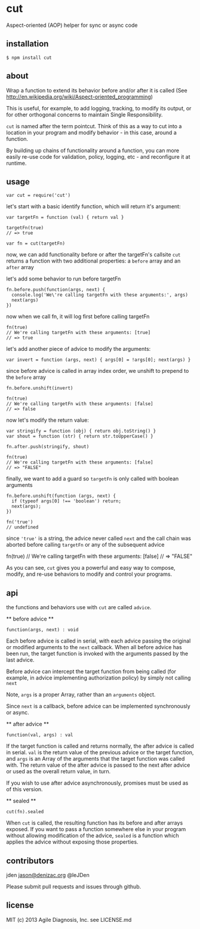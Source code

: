 # cut
Aspect-oriented (AOP) helper for sync or async code

## installation

    $ npm install cut

## about

Wrap a function to extend its behavior before and/or after
it is called (See http://en.wikipedia.org/wiki/Aspect-oriented_programming)

This is useful, for example, to add logging, tracking, to modify its output,
or for other orthogonal concerns to maintain Single Responsibility.

`cut` is named after the term pointcut. Think of this as a way to cut into
a location in your program and modify behavior - in this case, around a
function.

By building up chains of functionality around a function, you can more easily
re-use code for validation, policy, logging, etc - and reconfigure it at
runtime.

## usage

    var cut = require('cut')

let's start with a basic identify function, which will return
it's argument:

    var targetFn = function (val) { return val }

    targetFn(true)
    // => true

    var fn = cut(targetFn)

now, we can add functionality before or after the targetFn's callsite
`cut` returns a function
with two additional properties: a `before` array and an `after` array

let's add some behavior to run before targetFn

    fn.before.push(function(args, next) {
      console.log('We\'re calling targetFn with these arguments:', args)
      next(args)
    })

now when we call fn, it will log first before calling targetFn

    fn(true)
    // We're calling targetFn with these arguments: [true]
    // => true

let's add another piece of advice to modify the arguments:

    var invert = function (args, next) { args[0] = !args[0]; next(args) }

since before advice is called in array index order, we unshift
to prepend to the `before` array

    fn.before.unshift(invert)

    fn(true)
    // We're calling targetFn with these arguments: [false]
    // => false

now let's modify the return value:

    var stringify = function (obj) { return obj.toString() }
    var shout = function (str) { return str.toUpperCase() }

    fn.after.push(stringify, shout)

    fn(true)
    // We're calling targetFn with these arguments: [false]
    // => "FALSE"

finally, we want to add a guard so `targetFn` is only called
with boolean arguments

    fn.before.unshift(function (args, next) {
      if (typeof args[0] !== 'boolean') return;
      next(args);
    })

    fn('true')
    // undefined

since `'true'` is a string, the advice never called `next` and the
call chain was aborted before calling `targetFn` or any of the
subsequent advice

  fn(true)
  // We're calling targetFn with these arguments: [false]
  // => "FALSE"


As you can see, `cut` gives you a powerful and easy way to compose, modify,
and re-use behaviors to modify and control your programs.


## api
the functions and behaviors use with `cut` are called `advice`.

** before advice **

    function(args, next) : void

Each before advice is called in serial, with each advice passing the original
or modified arguments to the `next` callback. When all before advice has been
run, the target function is invoked with the arguments passed by the last
advice.

Before advice can intercept the target function from being called (for example,
in advice implementing authorization policy) by simply not calling `next`

Note, `args` is a proper Array, rather than an `arguments` object.

Since `next` is a callback, before advice can be implemented synchronously
or async.

** after advice **

    function(val, args) : val

If the target function is called and returns normally, the after advice is
called in serial. `val` is the return value of the previous advice or the
target function, and `args` is an Array of the arguments that the target
function was called with. The return value of the after advice is passed to
the next after advice or used as the overall return value, in turn.

If you wish to use after advice asynchronously, promises must be used as of
this version.

** sealed **

    cut(fn).sealed

When `cut` is called, the resulting function has its before and after arrays
exposed. If you want to pass a function somewhere else in your program without
allowing modification of the advice, `sealed` is a function which applies the
advice without exposing those properties.


## contributors

jden <jason@denizac.org> @leJDen

Please submit pull requests and issues through github.

## license

MIT
(c) 2013 Agile Diagnosis, Inc.
see LICENSE.md